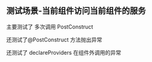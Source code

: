 ## 测试场景-当前组件访问当前组件的服务

主要测试了 多次调用 PostConstruct

还测试了@PostConstruct 方法抛出异常

还测试了 declareProviders 在组件外调用的异常
